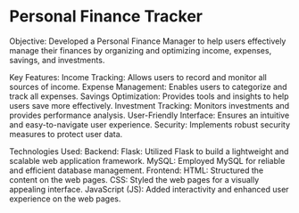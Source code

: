 # Personal Finance Tracker

Objective:
Developed a Personal Finance Manager to help users effectively manage their finances by organizing and optimizing income, expenses, savings, and investments.

Key Features:
Income Tracking: Allows users to record and monitor all sources of income.
Expense Management: Enables users to categorize and track all expenses.
Savings Optimization: Provides tools and insights to help users save more effectively.
Investment Tracking: Monitors investments and provides performance analysis.
User-Friendly Interface: Ensures an intuitive and easy-to-navigate user experience.
Security: Implements robust security measures to protect user data.

Technologies Used:
Backend:
Flask: Utilized Flask to build a lightweight and scalable web application framework.
MySQL: Employed MySQL for reliable and efficient database management.
Frontend:
HTML: Structured the content on the web pages.
CSS: Styled the web pages for a visually appealing interface.
JavaScript (JS): Added interactivity and enhanced user experience on the web pages.
